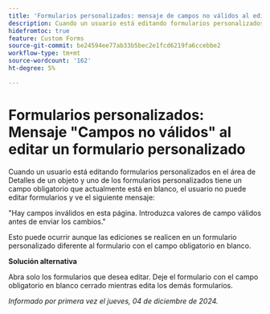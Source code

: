 ```yaml
---
title: 'Formularios personalizados: mensaje de campos no válidos al editar un formulario personalizado'
description: Cuando un usuario está editando formularios personalizados en el área de Detalles de un objeto y uno de los formularios personalizados tiene un campo obligatorio que actualmente está en blanco, el usuario no puede editar formularios y ve un mensaje. Hay una solución disponible.
hidefromtoc: true
feature: Custom Forms
source-git-commit: be24594ee77ab33b5bec2e1fcd6219fa6ccebbe2
workflow-type: tm+mt
source-wordcount: '162'
ht-degree: 5%

---
```



# Formularios personalizados: Mensaje &quot;Campos no válidos&quot; al editar un formulario personalizado

Cuando un usuario está editando formularios personalizados en el área de Detalles de un objeto y uno de los formularios personalizados tiene un campo obligatorio que actualmente está en blanco, el usuario no puede editar formularios y ve el siguiente mensaje:

&quot;Hay campos inválidos en esta página. Introduzca valores de campo válidos antes de enviar los cambios.&quot;

Esto puede ocurrir aunque las ediciones se realicen en un formulario personalizado diferente al formulario con el campo obligatorio en blanco.

**Solución alternativa**

Abra solo los formularios que desea editar. Deje el formulario con el campo obligatorio en blanco cerrado mientras edita los demás formularios.

_Informado por primera vez el jueves, 04 de diciembre de 2024._
